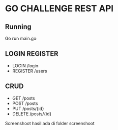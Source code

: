 # GO CHALLENGE REST API

## Running
Go run main.go

## LOGIN REGISTER
- LOGIN     /login
- REGISTER  /users

## CRUD
- GET       /posts
- POST      /posts
- PUT       /posts/{id}
- DELETE    /posts/{id}

Screenshoot hasil ada di folder screenshoot